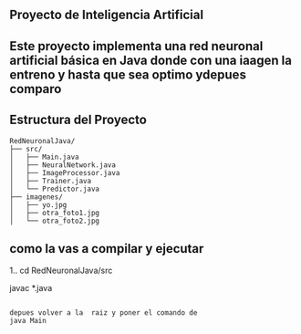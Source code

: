 ## Proyecto de Inteligencia Artificial

Este proyecto implementa una red neuronal artificial básica en Java donde con una iaagen la entreno y hasta que sea optimo ydepues comparo
---

##  Estructura del Proyecto

```
RedNeuronalJava/
├── src/
│   ├── Main.java
│   ├── NeuralNetwork.java
│   ├── ImageProcessor.java
│   ├── Trainer.java
│   └── Predictor.java
├── imagenes/
│   ├── yo.jpg             
│   ├── otra_foto1.jpg     
│   └── otra_foto2.jpg     
```



## como la vas a  compilar y ejecutar

1..
   cd RedNeuronalJava/src

   javac *.java
   ```

depues volver a la  raiz y poner el comando de
   java Main
  

